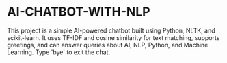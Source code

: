 # AI-CHATBOT-WITH-NLP
This project is a simple AI-powered chatbot built using Python, NLTK, and scikit-learn. It uses TF-IDF and cosine similarity for text matching, supports greetings, and can answer queries about AI, NLP, Python, and Machine Learning. Type 'bye' to exit the chat.
